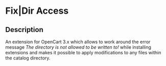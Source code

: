 #  Fix|Dir Access

## Description
An extension for OpenCart 3.x which allows to work around the error message *The directory is not allowed to be written to!* while installing extensions and makes it possible to apply modifications to any files within the catalog directory.
